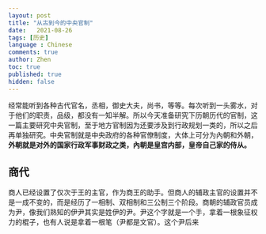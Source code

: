 ```yaml
---
layout: post
title: "从古到今的中央官制"
date:   2021-08-26
tags: [历史]
language : Chinese
comments: true
author: Zhen
toc: true
published: true
hidden: false
---
```

经常能听到各种古代官名，丞相，御史大夫，尚书，等等。每次听到一头雾水，对于他们的职责，品级，都没有一知半解。所以今天准备研究下历朝历代的官制，这一篇主要研究中央官制，至于地方官制因为还要涉及到行政规划一类的，所以之后再单独研究。中央官制就是中央政府的各种官僚制度，大体上可分为內朝和外朝，**外朝就是对外的国家行政军事财政之类，內朝是皇宫内部，皇帝自己家的侍从。**

## 商代
商人已经设置了仅次于王的主官，作为商王的助手。但商人的辅政主官的设置并不是一成不变的，而是经历了一相制、双相制和三公制三个阶段。商朝的辅政官员成为尹，像我们熟知的伊尹其实是姓伊的尹。尹这个字就是一个手，拿着一根象征权力的棍子，也有人说是拿着一根笔（尹都是文官）。这个尹后来
<!--stackedit_data:
eyJoaXN0b3J5IjpbMTcxNTY4NjY4OSw4NjE3ODA4MDEsLTExMj
c0MDA3NTEsMTI1Mjc1MzQyN119
-->